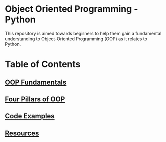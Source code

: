 # Object Oriented Programming - Python
This repository is aimed towards beginners to help them gain a fundamental understanding to Object-Oriented Programming (OOP) as it relates to Python.

# Table of Contents
## [OOP Fundamentals](/OOP_Fundamentals/README.md)
## [Four Pillars of OOP](/Pillars_of_OOP/README.md)
## [Code Examples](/Code_Examples/python_practice.py)
## [Resources](/Resources/README.md)
